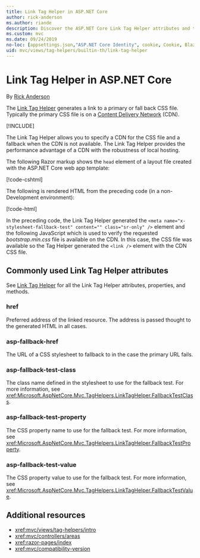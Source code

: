 ```yaml
---
title: Link Tag Helper in ASP.NET Core
author: rick-anderson
ms.author: riande
description: Discover the ASP.NET Core Link Tag Helper attributes and the role each attribute plays in extending behavior of the HTML Link tag.
ms.custom: mvc
ms.date: 09/24/2019
no-loc: [appsettings.json,"ASP.NET Core Identity", cookie, Cookie, Blazor, "Blazor Server", "Blazor WebAssembly", "Identity", "Let's Encrypt", Razor, SignalR]
uid: mvc/views/tag-helpers/builtin-th/link-tag-helper
---
```

# Link Tag Helper in ASP.NET Core

By [Rick Anderson](https://twitter.com/RickAndMSFT)

The [Link Tag Helper](xref:Microsoft.AspNetCore.Mvc.TagHelpers.LinkTagHelper) generates a link to a primary or fall back CSS file. Typically the primary CSS file is on a [Content Delivery Network](/office365/enterprise/content-delivery-networks#what-exactly-is-a-cdn) (CDN).

[!INCLUDE[](~/includes/cdn.md)]

The Link Tag Helper allows you to specify a CDN for the CSS file and a fallback when the CDN is not available. The Link Tag Helper provides the performance advantage of a CDN with the robustness of local hosting.

The following Razor markup shows the `head` element of a layout file created with the ASP.NET Core web app template:

[!code-cshtml[](link-tag-helper/sample/_Layout.cshtml?name=snippet)]

The following is rendered HTML from the preceding code (in a non-Development environment):

[!code-html[](link-tag-helper/sample/HtmlPage1.html)]

In the preceding code, the Link Tag Helper generated the `<meta name="x-stylesheet-fallback-test" content="" class="sr-only" />` element and the following JavaScript which is used to verify the requested *bootstrap.min.css* file is available on the CDN. In this case, the CSS file was available so the Tag Helper generated the `<link />` element with the CDN CSS file.

## Commonly used Link Tag Helper attributes

See [Link Tag Helper](xref:Microsoft.AspNetCore.Mvc.TagHelpers.LinkTagHelper)  for all the Link Tag Helper attributes, properties, and methods.

### href

Preferred address of the linked resource. The address is passed thought to the generated HTML in all cases.

### asp-fallback-href

The URL of a CSS stylesheet to fallback to in the case the primary URL fails.

### asp-fallback-test-class

The class name defined in the stylesheet to use for the fallback test. For more information, see <xref:Microsoft.AspNetCore.Mvc.TagHelpers.LinkTagHelper.FallbackTestClass>.

### asp-fallback-test-property

The CSS property name to use for the fallback test. For more information, see <xref:Microsoft.AspNetCore.Mvc.TagHelpers.LinkTagHelper.FallbackTestProperty>.

### asp-fallback-test-value

The CSS property value to use for the fallback test. For more information, see <xref:Microsoft.AspNetCore.Mvc.TagHelpers.LinkTagHelper.FallbackTestValue>.

## Additional resources

* <xref:mvc/views/tag-helpers/intro>
* <xref:mvc/controllers/areas>
* <xref:razor-pages/index>
* <xref:mvc/compatibility-version>
